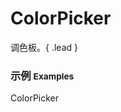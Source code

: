 # ColorPicker

调色板。{ .lead }

### 示例 <small>Examples</small>

<div class="bs-example">
    <div class="content">
        <div bx-name="components/colorpicker" bx-click="toggle" class="btn btn-default">ColorPicker</div>
    </div>
</div>